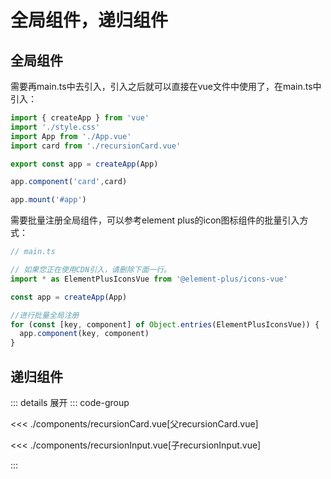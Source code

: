 # 全局组件，递归组件

## 全局组件
需要再main.ts中去引入，引入之后就可以直接在vue文件中使用了，在main.ts中引入：

```ts
import { createApp } from 'vue'
import './style.css'
import App from './App.vue'
import card from './recursionCard.vue'

export const app = createApp(App)

app.component('card',card)

app.mount('#app')
```

需要批量注册全局组件，可以参考element plus的icon图标组件的批量引入方式：
```ts
// main.ts

// 如果您正在使用CDN引入，请删除下面一行。
import * as ElementPlusIconsVue from '@element-plus/icons-vue'

const app = createApp(App)

//进行批量全局注册
for (const [key, component] of Object.entries(ElementPlusIconsVue)) {
  app.component(key, component)
}
```


## 递归组件
::: details 展开
::: code-group

<<< ./components/recursionCard.vue[父recursionCard.vue]

<<< ./components/recursionInput.vue[子recursionInput.vue]

:::
<script setup>
import recursionCard from './components/recursionCard.vue'
</script>

<recursionCard />